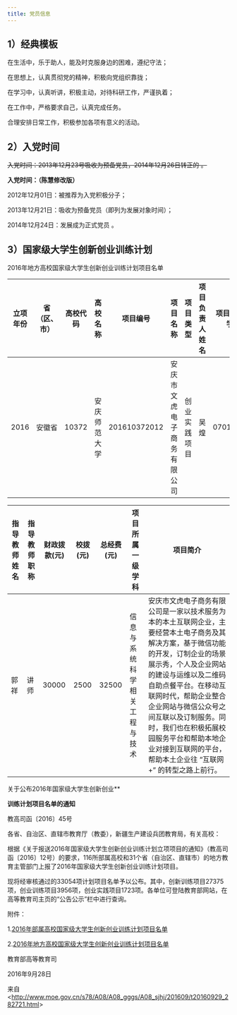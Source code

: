 ```yaml
---
title: 党员信息
---
```


## 1）经典模板

在生活中，乐于助人，能及时克服身边的困难，遵纪守法；   

在思想上，认真贯彻党的精神，积极向党组织靠拢；   

在学习中，认真听讲，积极主动，对待科研工作，严谨执着；   

在工作中，严格要求自己，认真完成任务。

合理安排日常工作，积极参加各项有意义的活动。 

## 2）入党时间

~~入党时间：2013年12月23号吸收为预备党员，2014年12月26日转正的 。~~

**入党时间：（陈慧修改版）**

2012年12月01日：被推荐为入党积极分子；

2013年12月21日：吸收为预备党员（即列为发展对象时间）；

2014年12月24日：发展成为正式党员 。

## 3）国家级大学生创新创业训练计划

2016年地方高校国家级大学生创新创业训练计划项目名单

| **立项年份** | **省（区、市）** | **高校代码** | **高校名称** | **项目编号** | **项目名称**               | **项目类型** | **项目负责人姓名** | **项目负责人学号** | **参与学生人数** | **项目其他成员信息** |
| ------------ | ---------------- | ------------ | ------------ | ------------ | -------------------------- | ------------ | ------------------ | ------------------ | ---------------- | -------------------- |
| 2016         | 安徽省           | 10372        | 安庆师范大学 | 201610372012 | 安庆市文虎电子商务有限公司 | 创业实践项目 | 吴煌               | 070111020          | 1                | 吴煌/070111020       |

 

| **指导教师姓名** | **指导教师职称** | **财政拨款(元)** | **校拨(元)** | **总经费(元)** | **项目所属一级学科**         | **项目简介**                                                 |
| ---------------- | ---------------- | ---------------- | ------------ | -------------- | ---------------------------- | ------------------------------------------------------------ |
| 郭祥             | 讲师             | 30000            | 2500         | 32500          | 信息与系统科学相关工程与技术 | 安庆市文虎电子商务有限公司是一家以技术服务为本的本土互联网企业，主要经营本土电子商务及其解决方案，基于微信功能的开发，订制企业的场景展示秀，个人及企业网站的建设与运维以及二维码自助点餐平台。在移动互联网时代，帮助企业整合企业网站与微信公众号之间互联以及订制服务。同时，我们也在积极拓展校园服务平台和帮助本地企业对接到互联网的平台，帮助本土企业往   “互联网+” 的转型之路上前行。 |



关于公布2016年国家级大学生创新创业**

**训练计划项目名单的通知**

教高司函〔2016〕45号

各省、自治区、直辖市教育厅（教委），新疆生产建设兵团教育局，有关高校：

根据《关于报送2016年国家级大学生创新创业训练计划立项项目的通知》（教高司函〔2016〕12号）的要求，116所部属高校和31个省（自治区、直辖市）的地方教育主管部门上报了2016年国家级大学生创新创业训练计划项目。

现将经审核通过的33054项计划项目名单予以公布。其中，创新训练项目27375项，创业训练项目3956项，创业实践项目1723项。各单位可登陆教育部网站，在高等教育司主页的“公告公示”栏中进行查询。

附件：

1.[2016年部属高校国家级大学生创新创业训练计划项目名单](http://www.moe.gov.cn/s78/A08/A08_gggs/A08_sjhj/201609/W020161009539422245175.xls)

2.[2016年地方高校国家级大学生创新创业训练计划项目名单](http://www.moe.gov.cn/s78/A08/A08_gggs/A08_sjhj/201609/W020161009539423505181.xls)

教育部高等教育司

2016年9月28日

来自 <<http://www.moe.gov.cn/s78/A08/A08_gggs/A08_sjhj/201609/t20160929_282721.html>> 
